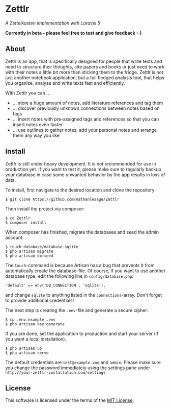 # Zettlr

*A Zettelkasten implementation with Laravel 5*

**Currently in beta - please feel free to test and give feedback :-)**

## About

Zettlr is an app, that is specifically designed for people that write texts and need to structure their thoughts, cite papers and books or just need to work with their notes a little bit more than sticking them to the fridge. Zettlr is not just another notebook application, but a full fledged analysis tool, that helps you organize, analyze and write texts fast and efficiently.

With Zettlr you can …

* … store a huge amount of notes, add literature references and tag them
* … discover previously unknown connections between notes based on tags
* … insert notes with pre-assigned tags and references so that you can insert notes even faster
* … use outlines to gather notes, add your personal notes and arrange them any way you like

## Install

Zettlr is still under heavy development. It is not recommended for use in production yet. If you want to test it, please make sure to regularly backup your database in case some unwanted behavior by the app results in loss of data.

To install, first navigate to the desired location and clone the repository:

```
$ git clone https://github.com/nathanlesage/Zettlr
```

Then install the project via composer:

```
$ cd Zettlr
$ composer install
```

When composer has finished, migrate the databases and seed the admin account:

```
$ touch database/database.sqlite
$ php artisan migrate
$ php artisan db:seed
```

The `touch`-command is because Artisan has a bug that prevents it from automatically create the database-file. Of course, if you want to use another database type, edit the following line in `config/database.php`:

```
'default' => env('DB_CONNECTION', 'sqlite'),
```

and change `sqlite` to anything listed in the `connections`-array. Don't forget to provide additional credentials!

The next step is creating the `.env`-file and generate a secure cipher:

```
$ cp .env.example .env
$ php artisan key:generate
```

If you are done, set the application to production and start your server (if you want a local installation).

```
$ php artisan up
$ php artisan serve
```

The default credentials are `test@example.com` and `admin`. Please make sure you change the password immediately using the settings pane under `http://your-zettlr-installation.com/settings`

## License

This software is licensed under the terms of the [MIT License](https://opensource.org/licenses/MIT).
